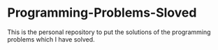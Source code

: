 # Programming-Problems-Sloved
This is the personal repository to put the solutions of the programming problems which I have solved.
